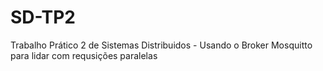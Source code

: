 # SD-TP2
Trabalho Prático 2 de Sistemas Distribuidos - Usando o Broker Mosquitto para lidar com requsições paralelas
